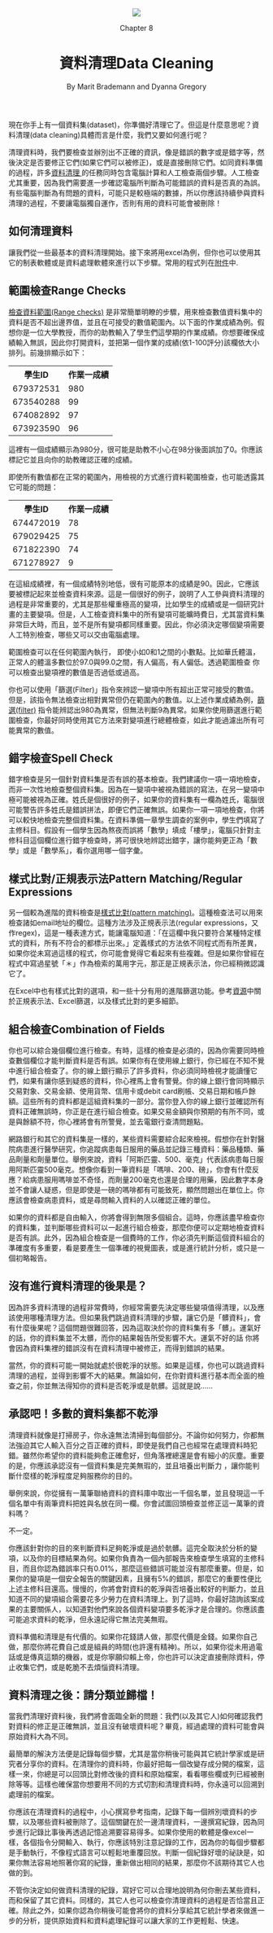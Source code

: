 <!--
Section tag replaced with div for Gitbook publishing
	<section class="violet" data-type="chapter">-->
<div class="violet" data-type="chapter">
<header>
  <div class="icon"><img src="../images/sections/04/cleaning.png" /></div>
  <p>Chapter 8</p>
  <h1>資料清理Data Cleaning</h1>
  <p data-type="author">By Marit Brademann and Dyanna Gregory</p>
</header>

<!--<section data-type="sect1">-->
<p>現在你手上有一個資料集(dataset)，你準備好清理它了。但這是什麼意思呢？資料清理(data cleaning)具體而言是什麼，我們又要如何進行呢？</p>

<p>清理資料時，我們要檢查並辦別出不正確的資訊，像是錯誤的數字或是錯字等，然後決定是否要修正它們(如果它們可以被修正)，或是直接刪除它們。如同資料準備的過程，許多<a class="glossterm" target="_blank" href="glossary01.html#cleaning-data">資料清理 </a> 的任務同時包含電腦計算和人工檢查兩個步驟。人工檢查尤其重要，因為我們需要進一步確認電腦所判斷為可能錯誤的資料是否真的為誤。有些電腦判斷為有問題的資料，可能只是較極端的數據，所以你應該持續參與資料清理的過程，不要讓電腦獨自運作，否則有用的資料可能會被刪除！</p>

<h2>如何清理資料</h2>

<p>讓我們從一些最基本的資料清理開始。接下來將用excel為例，但你也可以使用其它的制表軟體或是資料處理軟體來進行以下步驟。常用的程式列在<a href="app01.html">附件</a>中.</p>

<h2>範圍檢查Range Checks</h2>

<p><a class="glossterm" target="_blank" href="glossary01.html#check-range">檢查資料範圍(Range checks)</a> 是非常簡單明瞭的步驟，用來檢查數值資料集中的資料是否不超出邊界值，並且在可接受的數值範圍內。以下面的作業成績為例。假想你是一位大學教授，而你的助教輸入了學生們這學期的作業成績。你想要確保成績輸入無誤，因此你打開資料，並把第一個作業的成績(依1-100評分)該欄依大小排列。前幾排顯示如下：</p>

<table>
	<tbody>
		<tr>
			<th>學生ID</th>
			<th>作業一成績</th>
		</tr>
		<tr>
			<td>679372531</td>
			<td>980</td>
		</tr>
		<tr>
			<td>673540288</td>
			<td>99</td>
		</tr>
		<tr>
			<td>674082892</td>
			<td>97</td>
		</tr>
		<tr>
			<td>673923590</td>
			<td>96</td>
		</tr>
	</tbody>
</table>

<p>這裡有一個成績顯示為980分，很可能是助教不小心在98分後面誤加了0。你應該標記它並且向你的助教確認正確的成績。</p>

<p>即使所有數值都在正常的範圍內，用檢視的方式進行資料範圍檢查，也可能透露其它可能的問題：</p>


<table>
	<tbody>
		<tr>
			<th>學生ID</th>
			<th>作業一成績</th>
		</tr>
		<tr>
			<td>674472019</td>
			<td>78</td>
		</tr>
		<tr>
			<td>679029425</td>
			<td>75</td>
		</tr>
		<tr>
			<td>671822390</td>
			<td>74</td>
		</tr>
		<tr>
			<td>671278927</td>
			<td>9</td>
		</tr>
	</tbody>
</table>

<p>在這組成績裡，有一個成績特別地低，很有可能原本的成績是90。因此，它應該要被標記起來並檢查資料來源。這是一個很好的例子，說明了人工參與資料清理的過程是非常重要的，尤其是那些權重極高的變項，比如學生的成績或是一個研究計畫的主要變項。但是，人工檢查資料集中的所有變項可能曠時費日，尤其當資料集非常巨大時，而且，並不是所有變項都同樣重要。因此，你必須決定哪個變項需要人工特別檢查，哪些又可以交由電腦處理。</p>

<div data-type="warning"><p>範圍檢查可以在任何範圍內執行， 即使小如0和1之間的小數點。比如華氏體溫，正常人的體溫多數位於97.0與99.0之間，有人偏高，有人偏低。透過範圍檢查 你可以檢查出變項裡的數值是否過低或過高。</p></div>

<p>你也可以使用「篩選(Filter)」指令來辨認一變項中所有超出正常可接受的數值。但是，該指令無法檢查出相對異常但仍在範圍內的數值。以上述作業成績為例，<a class="glossterm" target="_blank" href="glossary01.html#filter ">篩選(filter)</a> 指令能辨認出980為異常，但無法判斷9為異常。如果你使用篩選進行範圍檢查，你最好同時使用其它方法來對變項進行總體檢查，如此才能過濾出所有可能異常的數值。</p>

<h2>錯字檢查Spell Check</h2>

<p>錯字檢查是另一個針對資料集是否有誤的基本檢查。我們建議你一項一項地檢查，而非一次性地檢查整個資料集。因為在一變項中被視為錯誤的寫法，在另一變項中極可能被視為正確。姓氏是個很好的例子，如果你的資料集有一欄為姓氏，電腦很可能警告許多姓氏是錯誤拼法，即便它們正確無誤。如果你一項一項地檢查，你將可以較快地檢查完整個資料集。在資料準備一章學生調查的案例中，學生們填寫了主修科目。假設有一個學生因為熬夜而誤將「數學」填成「樓學」，電腦只針對主修科目這個欄位進行錯字檢查時，將可很快地辨認出錯字，讓你能夠更正為「數學」或是「數學系」，看你選用哪一個字彙。</p>

<h2>樣式比對/正規表示法Pattern Matching/Regular Expressions</h2>

<p>另一個較為進階的資料檢查是<a class="glossterm" target="_blank" href="glossary01.html#matching-pattern">樣式比對(pattern matching)</a>。這種檢查法可以用來檢查諸如email地址的欄位。這種方法涉及正規表示法(regular expressions，又作regex)，這是一種表達方式，能讓電腦知道：「在這欄中我只要符合某種特定樣式的資料，所有不符合的都標示出來。」定義樣式的方法依不同程式而有所差異，如果你從未寫過這樣的程式，你可能會覺得它看起來有些複雜。但是如果你曾經在程式中寫過星號「＊」作為檢索的萬用字元，那正是正規表示法，你已經稍微認識它了。</p>

<p>在Excel中也有樣式比對的選項，和一些十分有用的進階篩選功能。參考<a href="app01.html" target="_blank">資源</a>中關於正規表示法、Excel篩選，以及樣式比對的更多細節。</p>

<h2>組合檢查Combination of Fields</h2>

<p>你也可以綜合幾個欄位進行檢查。有時，這樣的檢查是必須的，因為你需要同時檢查數個欄位才能判斷資料是否有誤。如果你有在使用線上銀行，你已經在不知不覺中進行組合檢查了。你的線上銀行顯示了許多資料，你必須同時檢視才能讀懂它們，如果有讓你感到疑惑的資料，你心裡馬上會有警覺。你的線上銀行會同時顯示交易對象、交易金額、使用貨幣、信用卡或debit card刷帳、交易日期和帳戶餘額。這些所有的資料都是這組資料集的一部分。當你登入你的線上銀行並確認所有資料正確無誤時，你正是在進行組合檢查。如果交易金額與你預期的有所不同，或是與餘額不符，你心裡將會有所警覺，並去電銀行查清問題點。</p>

<p>網路銀行和其它的資料集是一樣的，某些資料需要綜合起來檢視。假想你在針對醫院病患進行醫學研究，你追蹤病患每日服用的藥品並記錄三種資料：藥品種類、藥品劑量和劑量單位。舉例來說，資料「阿斯匹靈、500、毫克」代表該病患每日服用阿斯匹靈500毫克。想像你看到一筆資料是「嗎啡、200、磅」，你會有什麼反應？給病患服用嗎啡並不奇怪，而劑量200毫克也還是合理的用藥，因此數字本身並不會讓人疑惑，但是即使是一磅的嗎啡都有可能致死，顯然問題出在單位上。你應該會檢查病患資料，或是尋問輸入資料的人以確認正確的單位。</p>

<p>如果你的資料都是自由輸入，你將會得到無限多個組合。這時，你應該盡早檢查你的資料集，並判斷哪些資料可以一起進行組合檢查，那麼你便可以定期地檢查資料是否有誤。此外，因為組合檢查是一個費時的工作，你必須先判斷這個資料組合的準確度有多重要，看是要產生一個準確的視覺圖表，或是進行統計分析，或只是一個初略報告。</p>

<h2>沒有進行資料清理的後果是？</h2>

<p>因為許多資料清理的過程非常費時，你經常需要先決定哪些變項值得清理，以及應該使用哪種清理方法。但如果我們跳過資料清理的步驟，讓它仍是「髒資料」，會有什麼後果呢？這個問題很難回答，因為這取決於你的資料集有多「髒」。運氣好的話，你的資料集並不太髒，而你的結果報告所受影響不大。運氣不好的話 你將會因為資料集裡的錯誤沒有在資料清理中被修正，而得到錯誤的結果。</p>

<p>當然，你的資料可能一開始就處於很乾淨的狀態。如果是這樣，你也可以跳過資料清理的過程，並得到影響不大的結果。無論如何，在你對資料進行基本而全面的檢查之前，你並無法得知你的資料是否乾淨或是骯髒。這就是說……</p>

<h2>承認吧！多數的資料集都不乾淨</h2>

<p>清理資料就像是打掃房子，你永遠無法清掃到每個部分。不論你如何努力，你都無法強迫其它人輸入百分之百正確的資料，即使是我們自己也經常在處理資料時犯錯。雖然你希望你的資料能夠愈正確愈好，但角落裡總還是會有細小的灰塵。重要的是，你應該承認沒有一個資料集是完美無瑕的，並且培養出判斷力 ，讓你能判斷什麼樣的乾淨程度足夠服務你的目的。</p>

<p>舉例來說，你從擁有一萬筆聯絡資料的資料庫中取出一千個名單，並且發現這一千個名單中有兩筆資料把姓與名放在同一欄。你會試圖回頭檢查並修正這一萬筆的資料嗎？</p>

<p>不一定。</p>

<p>你應該針對你的目的來判斷資料足夠乾淨或是過於骯髒。這完全取決於分析的變項，以及你的目標結果為何。如果你負責為一個內部報告來檢查學生填寫的主修科目，而且你認為錯誤率只有0.01%，那麼這些錯誤可能並沒有那麼重要。但是，如果你的變項是一個安全報告的關鍵因素，且擁有5%的錯誤，那麼它的重要性便比上述主修科目還高。慢慢的，你將會對資料的乾淨與否培養出較好的判斷力，並且知道不同的變項組合需要花多少勞力在資料清理上。到了這時，你最好諮詢該案成果的主要關係人，以知道對他們來說各個資料變項要多乾淨才是合理的。你應該盡可能追求資料的乾淨，但永遠記得它無法完美無瑕。</p>

<p>資料準備和清理是有代價的。如果你花錢請人做，那麼代價是金錢。如果你自己做，那麼你將花費自己或是組員的時間(也許還有精神)。所以，如果你從未用過電話或是傳真這類的機器，或是你寧願仰賴上帝，你也許可以決定直接刪除資料，停止收集它們，或是乾脆不去煩惱資料清理。</p>

<h2>資料清理之後：請分類並歸檔！</h2>

<p>當我們清理好資料後，我們將會面臨全新的問題：我們(以及其它人)如何確認我們對資料的修正是正確無誤，並且沒有破壞資料呢？畢竟，經過處理的資料可能會與原始資料大為不同。</p>

<p>最簡單的解決方法便是記錄每個步驟，尤其是當你稍後可能與其它統計學家或是研究者分享你的資料。在清理你的資料時，你最好把每一個改變存成分開的檔案，這樣一來，你總是可以回頭比對修改後的資料和原始檔案，看看哪些欄或列已經被刪除等等。這樣也確保當你想要用不同的方式切割和清理資料時，你永遠可以回溯到處理前的檔案。</p>

<p>你應該在清理資料的過程中，小心撰寫參考指南，記錄下每一個辨別壞資料的步驟，以及哪些資料被刪除了。這個關鍵在於一邊清理資料，一邊撰寫紀錄，因為同步進行記錄比事後再透過記憶追溯要容易得多。如果你使用的軟體是像excel一樣，各個指令分開輸入、執行，你應該特別注意記錄的工作，因為你的每個步驟都是手動執行，不像程式語言可以輕鬆地重覆回放。判斷一個紀錄好壞的祕訣是，如果你無法容易地照著你寫的紀錄，重新做出相同的結果，那麼你不該期待其它人也做的到。</p>

<p>不管你決定如何做資料清理的紀錄，寫好它可以合理地說明為何你刪去某些資料，而和保留了其它資料。同樣的，其它人也可以檢查你清理資料的過程是否恰當且正確。除此之外，如果你認為你稍後可能會將你的資料分享給其它統計學者來做進一步的分析，提供原始資料和資料處理紀錄可以讓大家的工作更輕鬆、快速。</p>
</div>
<!--</section>
</section>-->
